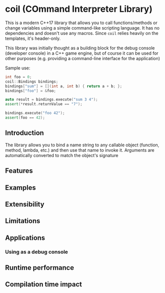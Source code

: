 # coil (COmmand Interpreter Library)

This is a modern C++17 library that allows you to call functions/methods or change variables using a simple command-like scripting language. It has no dependencies and doesn't use any macros. Since `coil` relies heavily on the templates, it's header-only.

This library was initially thought as a building block for the debug console (developer console) in a C++ game engine, but of course it can be used for other purposes (e.g. providing a command-line interface for the application)

Sample use:

```cpp
int foo = 0;
coil::Bindings bindings;
bindings["sum"] = [](int a, int b) { return a + b; };
bindings["foo"] = &foo;

auto result = bindings.execute("sum 3 4");
assert(*result.returnValue == "7");

bindings.execute("foo 42");
assert(foo == 42);
```

## Introduction

The library allows you to bind a name string to any callable object (function, method, lambda, etc.) and then use that name to invoke it. Arguments are automatically converted to match the object's signature

## Features

## Examples

## Extensibility

## Limitations

## Applications

### Using as a debug console

## Runtime performance

## Compilation time impact
